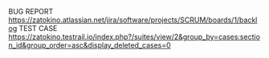 BUG REPORT
https://zatokino.atlassian.net/jira/software/projects/SCRUM/boards/1/backlog
TEST CASE
https://zatokino.testrail.io/index.php?/suites/view/2&group_by=cases:section_id&group_order=asc&display_deleted_cases=0
